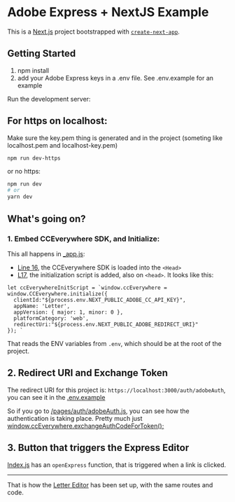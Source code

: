 # Adobe Express + NextJS Example
This is a [Next.js](https://nextjs.org/) project bootstrapped with [`create-next-app`](https://github.com/vercel/next.js/tree/canary/packages/create-next-app).


## Getting Started

1. npm install 
2. add your Adobe Express keys in a .env file. See .env.example for an example

Run the development server:

## For https on localhost:
Make sure the key.pem thing is generated and in the project (someting like localhost.pem and localhost-key.pem)
 
```
npm run dev-https
```

or no https:
```bash
npm run dev
# or
yarn dev
```

## What's going on?

### 1. Embed CCEverywhere SDK, and Initialize:

This all happens in [_app.js](https://github.com/GraemeFulton/AdobeExpress-NextJS-example/blob/main/pages/_app.js):

* [Line 16](https://github.com/GraemeFulton/AdobeExpress-NextJS-example/blob/main/pages/_app.js#L16), the CCEverywhere SDK is loaded into the `<Head>`
* [L17](https://github.com/GraemeFulton/AdobeExpress-NextJS-example/blob/main/pages/_app.js#L17), the initialization script is added, also on `<head>`. It looks like this:
```
let ccEverywhereInitScript = `window.ccEverywhere = window.CCEverywhere.initialize({
  clientId:"${process.env.NEXT_PUBLIC_ADOBE_CC_API_KEY}",
  appName: 'Letter',
  appVersion: { major: 1, minor: 0 },
  platformCategory: 'web',
  redirectUri:"${process.env.NEXT_PUBLIC_ADOBE_REDIRECT_URI}" 
}); `
```
That reads the ENV variables from `.env`, which should be at the root of the project.

## 2. Redirect URI and Exchange Token
The redirect URI for this project is: `https://localhost:3000/auth/adobeAuth`, you can see it in the [.env.example]((https://github.com/GraemeFulton/AdobeExpress-NextJS-example/blob/main/.env.example#L3))

So if you go to [/pages/auth/adobeAuth.js](https://github.com/GraemeFulton/AdobeExpress-NextJS-example/blob/main/pages/auth/adobeAuth.js), you can see how the authentication is taking place. Pretty much just [window.ccEverywhere.exchangeAuthCodeForToken();](`https://github.com/GraemeFulton/AdobeExpress-NextJS-example/blob/main/pages/auth/adobeAuth.js#L6)

## 3. Button that triggers the Express Editor

[Index.js](https://github.com/GraemeFulton/AdobeExpress-NextJS-example/blob/main/pages/index.js) has an `openExpress` function, that is triggered when a link is clicked.

---
That is how the [Letter Editor](https://app.letter.so/try) has been set up, with the same routes and code.
